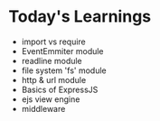 # Today's Learnings

-   import vs require
-   EventEmmiter module
-   readline module
-   file system 'fs' module
-   http & url module
-   Basics of ExpressJS
-   ejs view engine
-   middleware
